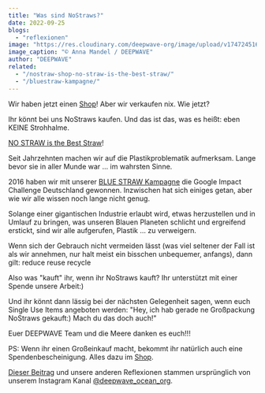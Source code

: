 ```yaml
---
title: "Was sind NoStraws?"
date: 2022-09-25
blogs: 
  - "reflexionen"
image: "https://res.cloudinary.com/deepwave-org/image/upload/v1747245166/deepwave.org/AnnaMandel_LostInPlastic_1.png"
image_caption: "© Anna Mandel / DEEPWAVE"
author: "DEEPWAVE"
related: 
  - "/nostraw-shop-no-straw-is-the-best-straw/"
  - "/bluestraw-kampagne/"
---
```


Wir haben jetzt einen [Shop](https://deepwave.shop/)! Aber wir verkaufen nix. Wie jetzt?

Ihr könnt bei uns NoStraws kaufen. Und das ist das, was es heißt: eben KEINE Strohhalme.

[NO STRAW is the Best Straw](https://www.deepwave.org/nostraw-shop-no-straw-is-the-best-straw/)!

Seit Jahrzehnten machen wir auf die Plastikproblematik aufmerksam. Lange bevor sie in aller Munde war ... im wahrsten Sinne.

2016 haben wir mit unserer [BLUE STRAW Kampagne](https://www.deepwave.org/bluestraw-kampagne/) die Google Impact Challenge Deutschland gewonnen. Inzwischen hat sich einiges getan, aber wie wir alle wissen noch lange nicht genug.

Solange einer gigantischen Industrie erlaubt wird, etwas herzustellen und in Umlauf zu bringen, was unseren Blauen Planeten schlicht und ergreifend erstickt, sind wir alle aufgerufen, Plastik ... zu verweigern.

Wenn sich der Gebrauch nicht vermeiden lässt (was viel seltener der Fall ist als wir annehmen, nur halt meist ein bisschen unbequemer, anfangs), dann gilt: reduce reuse recycle

Also was "kauft" ihr, wenn ihr NoStraws kauft? Ihr unterstützt mit einer Spende unsere Arbeit:)

Und ihr könnt dann lässig bei der nächsten Gelegenheit sagen, wenn euch Single Use Items angeboten werden: "Hey, ich hab gerade ne Großpackung NoStraws gekauft:) Mach du das doch auch!"

Euer DEEPWAVE Team und die Meere danken es euch!!!

PS: Wenn ihr einen Großeinkauf macht, bekommt ihr natürlich auch eine Spendenbescheinigung. Alles dazu im [Shop](https://deepwave.shop/).

[Dieser Beitrag](https://www.instagram.com/p/Ci7KhKbsOkQ/?img_index=1) und unsere anderen Reflexionen stammen ursprünglich von unserem Instagram Kanal [@deepwave\_ocean\_org](https://www.instagram.com/deepwave_ocean_org/).
